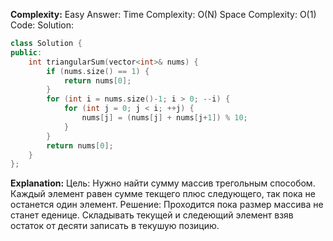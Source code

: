 **Complexity:** Easy
Answer:
	Time Complexity: O(N)
	Space Complexity: O(1)
Code:
Solution:
```cpp
class Solution {
public:
    int triangularSum(vector<int>& nums) {
        if (nums.size() == 1) {
            return nums[0];
        }
        for (int i = nums.size()-1; i > 0; --i) {
            for (int j = 0; j < i; ++j) {
                nums[j] = (nums[j] + nums[j+1]) % 10;
            }
        }
        return nums[0];
    }
};
```
**Explanation:**
	Цель: Нужно найти сумму массив трегольным способом. Каждый элемент равен сумме текщего плюс следующего, так пока не останется один элемент.
	Pешение: Проходится пока размер массива не станет еденице. Складывать текущей и следеющий элемент взяв остаток от десяти записать в текушую позицию.